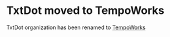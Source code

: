 # TxtDot moved to TempoWorks

TxtDot organization has been renamed to [TempoWorks](https://github.com/TempoWorks)
